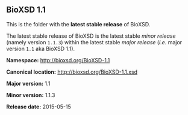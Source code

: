 ## BioXSD 1.1

This is the folder with the **latest stable release** of BioXSD.

The latest stable release of BioXSD is the latest stable *minor release* (namely version `1.1.3`) within the latest stable *major release* (*i.e.* major version `1.1` aka BioXSD 1.1).



**Namespace:** http://bioxsd.org/BioXSD-1.1

**Canonical location:** http://bioxsd.org/BioXSD-1.1.xsd

**Major version:** 1.1

**Minor version:** 1.1.3

**Release date:** 2015-05-15
